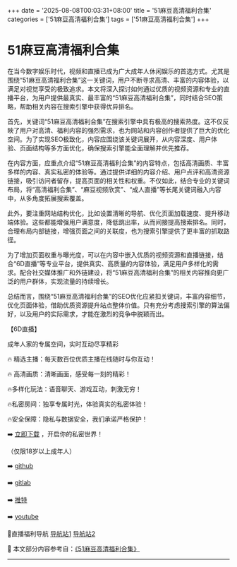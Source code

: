 +++
date = '2025-08-08T00:03:31+08:00'
title = '51麻豆高清福利合集'
categories = ['51麻豆高清福利合集']
tags = ['51麻豆高清福利合集']
+++

# 51麻豆高清福利合集

在当今数字娱乐时代，视频和直播已成为广大成年人休闲娱乐的首选方式。尤其是围绕“51麻豆高清福利合集”这一关键词，用户不断寻求高清、丰富的内容体验，以满足对视觉享受的极致追求。本文将深入探讨如何通过优质的视频资源和专业的直播平台，为用户提供最真实、最丰富的“51麻豆高清福利合集”，同时结合SEO策略，帮助相关内容在搜索引擎中获得优异排名。

首先，关键词“51麻豆高清福利合集”在搜索引擎中具有极高的搜索热度。这不仅反映了用户对高清、福利内容的强烈需求，也为网站和内容创作者提供了巨大的优化空间。为了实现SEO极致化，内容应围绕该关键词展开，从内容深度、用户体验、页面结构等多方面优化，确保搜索引擎能全面理解并优先推荐。

在内容方面，应重点介绍“51麻豆高清福利合集”的内容特点，包括高清画质、丰富多样的内容、真实私密的体验等。通过提供详细的内容介绍、用户点评和高清资源链接，吸引访问者留存，提高页面的相关性和权重。不仅如此，结合专业的关键词布局，将“高清福利合集”、“麻豆视频欣赏”、“成人直播”等长尾关键词融入内容中，从多角度拓展搜索覆盖。

此外，要注重网站结构优化，比如设置清晰的导航、优化页面加载速度、提升移动端体验。这些都能增强用户满意度，降低跳出率，从而间接提高搜索排名。同时，合理布局内部链接，增强页面之间的关联度，也为搜索引擎提供了更丰富的抓取路径。

为了增加页面权重与曝光度，可以在内容中嵌入优质的视频资源和直播链接，结合“6D直播”等专业平台，提供真实、高质量的内容体验，满足用户多样化的需求。配合社交媒体推广和外链建设，将“51麻豆高清福利合集”的相关内容推向更广泛的用户群体，实现流量的持续增长。

总结而言，围绕“51麻豆高清福利合集”的SEO优化应紧扣关键词，丰富内容细节，优化页面体验，借助优质资源提升站点整体价值。只有充分考虑搜索引擎的算法偏好，以及用户的实际需求，才能在激烈的竞争中脱颖而出。

【6D直播】

成年人家的专属空间，实时互动尽享精彩

🔥 精选主播：每天数百位优质主播在线随时与你互动！

🔥 高清画质：清晰画面，感受每一刻的精彩！

🔥多样化玩法：语音聊天、游戏互动，刺激无穷！

🔥私密房间：独享专属时光，体验真实的私密体验！

🔥安全保障：隐私与数据安全，我们承诺严格保护！

➡️ [立即下载](https://down123.s3.ap-east-1.amazonaws.com/down/down.html?channelCode=blog) ，开启你的私密世界！

（仅限18岁以上成年人）

➡️ [github](https://aldult-live.github.io/)

➡️ [gitlab](https://seo-09598d.gitlab.io/)

➡️ [推特](https://x.com/wegame33)

➡️ [youtube](https://www.youtube.com/@6Dlive)

🔞直播福利导航 [导航站1](https://webstack-86085a.gitlab.io/) [导航站2](https://onlygit123-2.github.io/)


📘 本文部分内容参考自：[《51麻豆高清福利合集》](https://github.com/hlw2025721/hlw)

---
